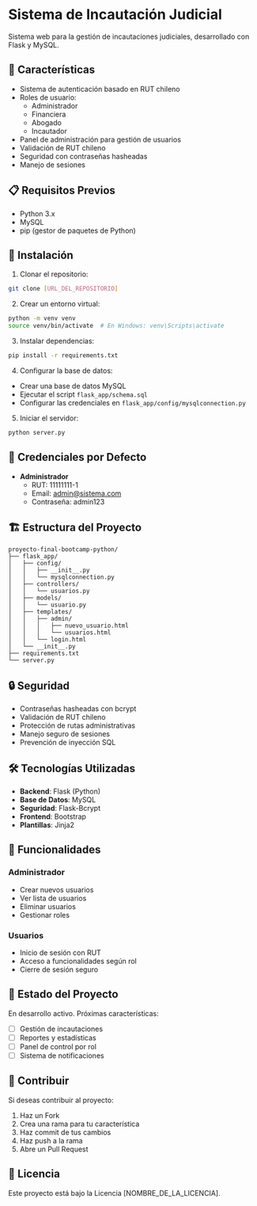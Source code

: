 # Sistema de Incautación Judicial

Sistema web para la gestión de incautaciones judiciales, desarrollado con Flask y MySQL.

## 🚀 Características

- Sistema de autenticación basado en RUT chileno
- Roles de usuario:
  - Administrador
  - Financiera
  - Abogado
  - Incautador
- Panel de administración para gestión de usuarios
- Validación de RUT chileno
- Seguridad con contraseñas hasheadas
- Manejo de sesiones

## 📋 Requisitos Previos

- Python 3.x
- MySQL
- pip (gestor de paquetes de Python)

## 🔧 Instalación

1. Clonar el repositorio:
```bash
git clone [URL_DEL_REPOSITORIO]
```

2. Crear un entorno virtual:
```bash
python -m venv venv
source venv/bin/activate  # En Windows: venv\Scripts\activate
```

3. Instalar dependencias:
```bash
pip install -r requirements.txt
```

4. Configurar la base de datos:
- Crear una base de datos MySQL
- Ejecutar el script `flask_app/schema.sql`
- Configurar las credenciales en `flask_app/config/mysqlconnection.py`

5. Iniciar el servidor:
```bash
python server.py
```

## 🔐 Credenciales por Defecto

- **Administrador**
  - RUT: 11111111-1
  - Email: admin@sistema.com
  - Contraseña: admin123

## 🏗️ Estructura del Proyecto

```
proyecto-final-bootcamp-python/
├── flask_app/
│   ├── config/
│   │   ├── __init__.py
│   │   └── mysqlconnection.py
│   ├── controllers/
│   │   └── usuarios.py
│   ├── models/
│   │   └── usuario.py
│   ├── templates/
│   │   ├── admin/
│   │   │   ├── nuevo_usuario.html
│   │   │   └── usuarios.html
│   │   └── login.html
│   └── __init__.py
├── requirements.txt
└── server.py
```

## 🔒 Seguridad

- Contraseñas hasheadas con bcrypt
- Validación de RUT chileno
- Protección de rutas administrativas
- Manejo seguro de sesiones
- Prevención de inyección SQL

## 🛠️ Tecnologías Utilizadas

- **Backend**: Flask (Python)
- **Base de Datos**: MySQL
- **Seguridad**: Flask-Bcrypt
- **Frontend**: Bootstrap
- **Plantillas**: Jinja2

## 📝 Funcionalidades

### Administrador
- Crear nuevos usuarios
- Ver lista de usuarios
- Eliminar usuarios
- Gestionar roles

### Usuarios
- Inicio de sesión con RUT
- Acceso a funcionalidades según rol
- Cierre de sesión seguro

## 🔄 Estado del Proyecto

En desarrollo activo. Próximas características:
- [ ] Gestión de incautaciones
- [ ] Reportes y estadísticas
- [ ] Panel de control por rol
- [ ] Sistema de notificaciones

## 👥 Contribuir

Si deseas contribuir al proyecto:
1. Haz un Fork
2. Crea una rama para tu característica
3. Haz commit de tus cambios
4. Haz push a la rama
5. Abre un Pull Request

## 📄 Licencia

Este proyecto está bajo la Licencia [NOMBRE_DE_LA_LICENCIA].
